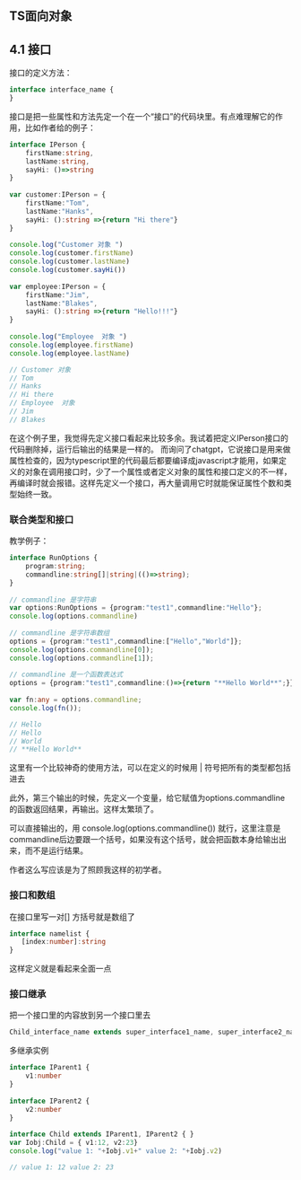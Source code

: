 ## TS面向对象
## 4.1 接口

接口的定义方法：
```typescript
interface interface_name { 
}
```


接口是把一些属性和方法先定一个在一个“接口”的代码块里。有点难理解它的作用，比如作者给的例子：
```typescript
interface IPerson { 
    firstName:string, 
    lastName:string, 
    sayHi: ()=>string 
} 
 
var customer:IPerson = { 
    firstName:"Tom",
    lastName:"Hanks", 
    sayHi: ():string =>{return "Hi there"} 
} 
 
console.log("Customer 对象 ") 
console.log(customer.firstName) 
console.log(customer.lastName) 
console.log(customer.sayHi())  
 
var employee:IPerson = { 
    firstName:"Jim",
    lastName:"Blakes", 
    sayHi: ():string =>{return "Hello!!!"} 
} 
 
console.log("Employee  对象 ") 
console.log(employee.firstName) 
console.log(employee.lastName)

// Customer 对象
// Tom
// Hanks
// Hi there
// Employee  对象
// Jim
// Blakes
```
在这个例子里，我觉得先定义接口看起来比较多余。我试着把定义IPerson接口的代码删除掉，运行后输出的结果是一样的。
而询问了chatgpt，它说接口是用来做属性检查的，因为typescript里的代码最后都要编译成javascript才能用，如果定义的对象在调用接口时，少了一个属性或者定义对象的属性和接口定义的不一样，再编译时就会报错。这样先定义一个接口，再大量调用它时就能保证属性个数和类型始终一致。

### 联合类型和接口
教学例子：
```typescript
interface RunOptions { 
    program:string; 
    commandline:string[]|string|(()=>string); 
} 
 
// commandline 是字符串
var options:RunOptions = {program:"test1",commandline:"Hello"}; 
console.log(options.commandline)  
 
// commandline 是字符串数组
options = {program:"test1",commandline:["Hello","World"]}; 
console.log(options.commandline[0]); 
console.log(options.commandline[1]);  
 
// commandline 是一个函数表达式
options = {program:"test1",commandline:()=>{return "**Hello World**";}}; 
 
var fn:any = options.commandline; 
console.log(fn());

// Hello
// Hello
// World
// **Hello World**
```
这里有一个比较神奇的使用方法，可以在定义的时候用 | 符号把所有的类型都包括进去

此外，第三个输出的时候，先定义一个变量，给它赋值为options.commandline的函数返回结果，再输出。这样太繁琐了。

可以直接输出的，用 console.log(options.commandline()) 就行，这里注意是commandline后边要跟一个括号，如果没有这个括号，就会把函数本身给输出出来，而不是运行结果。

作者这么写应该是为了照顾我这样的初学者。


### 接口和数组
在接口里写一对[]  方括号就是数组了
```typescript
interface namelist { 
   [index:number]:string 
} 
```
这样定义就是看起来全面一点


### 接口继承
把一个接口里的内容放到另一个接口里去

```typescript
Child_interface_name extends super_interface1_name, super_interface2_name,…,super_interfaceN_name
```

多继承实例
```typescript
interface IParent1 { 
    v1:number 
} 
 
interface IParent2 { 
    v2:number 
} 
 
interface Child extends IParent1, IParent2 { } 
var Iobj:Child = { v1:12, v2:23} 
console.log("value 1: "+Iobj.v1+" value 2: "+Iobj.v2)

// value 1: 12 value 2: 23
```
